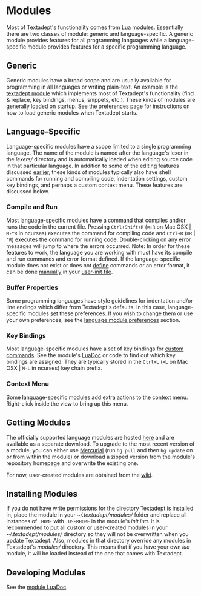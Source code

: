 # Modules

Most of Textadept's functionality comes from Lua modules. Essentially there are
two classes of module: generic and language-specific. A generic module provides
features for all programming languages while a language-specific module provides
features for a specific programming language.

## Generic

Generic modules have a broad scope and are usually available for programming in
all languages or writing plain-text. An example is the [textadept module][]
which implements most of Textadept's functionality (find & replace, key
bindings, menus, snippets, etc.). These kinds of modules are generally loaded on
startup. See the [preferences][] page for instructions on how to load generic
modules when Textadept starts.

[textadept module]: api/_M.textadept.html
[preferences]: 08_Preferences.html#Loading.Modules

## Language-Specific

Language-specific modules have a scope limited to a single programming language.
The name of the module is named after the language's lexer in the *lexers/*
directory and is automatically loaded when editing source code in that
particular language. In addition to some of the editing features discussed
[earlier][], these kinds of modules typically also have shell commands for
running and compiling code, indentation settings, custom key bindings, and
perhaps a custom context menu. These features are discussed below.

[earlier]: 06_AdeptEditing.html#Source.Code.Editing

### Compile and Run

Most language-specific modules have a command that compiles and/or runs the code
in the current file. Pressing `Ctrl+Shift+R` (`⌘⇧R` on Mac OSX | `M-^R` in
ncurses) executes the command for compiling code and `Ctrl+R` (`⌘R` | `^R`)
executes the command for running code. Double-clicking on any error messages
will jump to where the errors occurred. Note: In order for these features to
work, the language you are working with must have its compile and run commands
and error format defined. If the language-specific module does not exist or does
not [define][] commands or an error format, it can be done [manually][] in your
[user-init file][].

[define]: api/_M.html#Compile.and.Run
[manually]: http://foicica.com/wiki/run-supplemental
[user-init file]: 08_Preferences.html#User.Init

### Buffer Properties

Some programming languages have style guidelines for indentation and/or line
endings which differ from Textadept's defaults. In this case, language-specific
modules [set][] these preferences. If you wish to change them or use your own
preferences, see the [language module preferences][] section.

[set]: api/_M.html#Buffer.Properties
[language module preferences]: 08_Preferences.html#Language-Specific

### Key Bindings

Most language-specific modules have a set of key bindings for
[custom commands][]. See the module's [LuaDoc][] or code to find out which key
bindings are assigned. They are typically stored in the `Ctrl+L` (`⌘L` on Mac
OSX | `M-L` in ncurses) key chain prefix.

[custom commands]: api/_M.html#Commands
[LuaDoc]: api/index.html

### Context Menu

Some language-specific modules add extra actions to the context menu.
Right-click inside the view to bring up this menu.

## Getting Modules

The officially supported language modules are hosted [here][] and are available
as a separate download. To upgrade to the most recent version of a module, you
can either use [Mercurial][] (run `hg pull` and then `hg update` on or from
within the module) or download a zipped version from the module's repository
homepage and overwrite the existing one.

For now, user-created modules are obtained from the [wiki][].

[here]: http://foicica.com/hg
[Mercurial]: http://mercurial.selenic.com
[wiki]: http://foicica.com/wiki/textadept

## Installing Modules

If you do not have write permissions for the directory Textadept is installed
in, place the module in your *~/.textadept/modules/* folder and replace all
instances of `_HOME` with `_USERHOME` in the module's *init.lua*. It is
recommended to put all custom or user-created modules in your
*~/.textadept/modules/* directory so they will not be overwritten when you
update Textadept. Also, modules in that directory override any modules in
Textadept's  *modules/* directory. This means that if you have your own *lua*
module, it will be loaded instead of the one that comes with Textadept.

## Developing Modules

See the [module LuaDoc][].

[module LuaDoc]: api/_M.html
